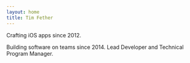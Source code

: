 ```yaml
---
layout: home
title: Tim Fether
---
```


Crafting iOS apps since 2012.

Building software on teams since 2014. Lead Developer and Technical Program Manager.
